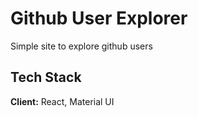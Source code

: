 # Github User Explorer

Simple site to explore github users 



## Tech Stack

**Client:** React, Material UI




